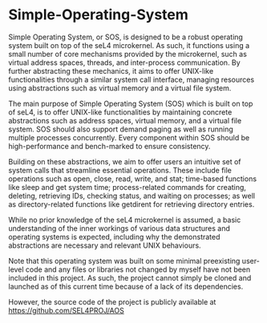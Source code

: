 # Simple-Operating-System

Simple Operating System, or SOS, is designed to be a robust operating system built on top of the seL4 microkernel. As such, it functions using a small number of core mechanisms provided by the microkernel, such as virtual address spaces, threads, and inter-process communication. By further abstracting these mechanics, it aims to offer UNIX-like functionalities through a similar system call interface, managing resources using abstractions such as virtual memory and a virtual file system.

The main purpose of Simple Operating System (SOS) which is built on top of seL4, is to offer UNIX-like functionalities by maintaining concrete abstractions such as address spaces, virtual memory, and a virtual file system. SOS should also support demand paging as well as running multiple processes concurrently. Every component within SOS should be high-performance and bench-marked to ensure consistency.

Building on these abstractions, we aim to offer users an intuitive set of system calls that streamline essential operations. These include file operations such as open, close, read, write, and stat; time-based functions like sleep and get system time; process-related commands for creating, deleting, retrieving IDs, checking status, and waiting on processes; as well as directory-related functions like getdirent for retrieving directory entries.
        
While no prior knowledge of the seL4 microkernel is assumed, a basic understanding of the inner workings of various data structures and operating systems is expected, including why the demonstrated abstractions are necessary and relevant UNIX behaviours.

Note that this operating system was built on some minimal preexisting user-level code and any files or libraries not changed by myself have not been included in this project. As such, the project cannot simply be cloned and launched as of this current time because of a lack of its dependencies. 

However, the source code of the project is publicly available at https://github.com/SEL4PROJ/AOS
